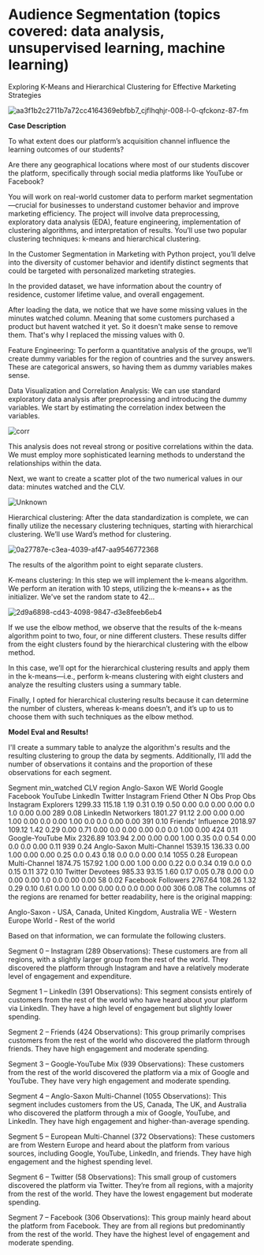 # Audience Segmentation (topics covered: data analysis, unsupervised learning, machine learning)

Exploring K-Means and Hierarchical Clustering for Effective Marketing Strategies

![aa3f1b2c2711b7a72cc4164369ebfbb7_cjflhqhjr-008-l-0-qfckonz-87-fm](https://github.com/BiaBischoff/audience_segmentation/assets/104466669/c88d1c55-9a8c-4422-9248-9e4cf31c5653)

**Case Description**

To what extent does our platform’s acquisition channel influence the learning outcomes of our students?

Are there any geographical locations where most of our students discover the platform, specifically through social media platforms like YouTube or Facebook?

You will work on real-world customer data to perform market segmentation—crucial for businesses to understand customer behavior and improve marketing efficiency. The project will involve data preprocessing, exploratory data analysis (EDA), feature engineering, implementation of clustering algorithms, and interpretation of results. You’ll use two popular clustering techniques: k-means and hierarchical clustering.

In the Customer Segmentation in Marketing with Python project, you’ll delve into the diversity of customer behavior and identify distinct segments that could be targeted with personalized marketing strategies.

In the provided dataset, we have information about the country of residence, customer lifetime value, and overall engagement. 

After loading the data, we notice that we have some missing values in the minutes watched column. Meaning that some customers purchased a product but havent watched it yet. So it doesn't make sense to remove them. That's why I replaced the missing values with 0.

Feature Engineering: To perform a quantitative analysis of the groups, we’ll create dummy variables for the region of countries and the survey answers. These are categorical answers, so having them as dummy variables makes sense.

Data Visualization and Correlation Analysis: We can use standard exploratory data analysis after preprocessing and introducing the dummy variables. We start by estimating the correlation index between the variables.

![corr](https://github.com/BiaBischoff/audience_segmentation/assets/104466669/ff0da015-3654-4aac-8579-f9416d281813)

This analysis does not reveal strong or positive correlations within the data. We must employ more sophisticated learning methods to understand the relationships within the data.

Next, we want to create a scatter plot of the two numerical values in our data: minutes watched and the CLV.

![Unknown](https://github.com/BiaBischoff/audience_segmentation/assets/104466669/b84188c7-4d10-4c90-8a61-556b4a06bc36)

Hierarchical clustering: After the data standardization is complete, we can finally utilize the necessary clustering techniques, starting with hierarchical clustering. We’ll use Ward’s method for clustering.

![0a27787e-c3ea-4039-af47-aa9546772368](https://github.com/BiaBischoff/audience_segmentation/assets/104466669/a3bb281b-1077-44f9-8b5c-070e28168ceb)

The results of the algorithm point to eight separate clusters. 

K-means clustering: In this step we will implement the k-means algorithm. We perform an iteration with 10 steps, utilizing the k-means++ as the initializer. We've set the random state to 42…

![2d9a6898-cd43-4098-9847-d3e8feeb6eb4](https://github.com/BiaBischoff/audience_segmentation/assets/104466669/614b0172-7041-40df-8a93-437b10be10a3)

If we use the elbow method, we observe that the results of the k-means algorithm point to two, four, or nine different clusters. These results differ from the eight clusters found by the hierarchical clustering with the elbow method.

In this case, we’ll opt for the hierarchical clustering results and apply them in the k-means—i.e., perform k-means clustering with eight clusters and analyze the resulting clusters using a summary table.

Finally, I opted for hierarchical clustering results because it can determine the number of clusters, whereas k-means doesn’t, and it’s up to us to choose them with such techniques as the elbow method.

**Model Eval and Results!**

I'll create a summary table to analyze the algorithm's results and the resulting clustering to group the data by segments. Additionally, I’ll add the number of observations it contains and the proportion of these observations for each segment.

Segment	min_watched	CLV	region	Anglo-Saxon	WE	World	Google	Facebook	YouTube	LinkedIn	Twitter	Instagram	Friend	Other	N Obs	Prop Obs
Instagram Explorers	1299.33	115.18	1.19	0.31	0.19	0.50	0.00	0.0	0.00	0.00	0.0	1.0	0.00	0.00	289	0.08
LinkedIn Networkers	1801.27	91.12	2.00	0.00	0.00	1.00	0.00	0.0	0.00	1.00	0.0	0.0	0.00	0.00	391	0.10
Friends' Influence	2018.97	109.12	1.42	0.29	0.00	0.71	0.00	0.0	0.00	0.00	0.0	0.0	1.00	0.00	424	0.11
Google-YouTube Mix	2326.89	103.94	2.00	0.00	0.00	1.00	0.35	0.0	0.54	0.00	0.0	0.0	0.00	0.11	939	0.24
Anglo-Saxon Multi-Channel	1539.15	136.33	0.00	1.00	0.00	0.00	0.25	0.0	0.43	0.18	0.0	0.0	0.00	0.14	1055	0.28
European Multi-Channel	1874.75	157.92	1.00	0.00	1.00	0.00	0.22	0.0	0.34	0.19	0.0	0.0	0.15	0.11	372	0.10
Twitter Devotees	985.33	93.15	1.60	0.17	0.05	0.78	0.00	0.0	0.00	0.00	1.0	0.0	0.00	0.00	58	0.02
Facebook Followers	2767.64	108.26	1.32	0.29	0.10	0.61	0.00	1.0	0.00	0.00	0.0	0.0	0.00	0.00	306	0.08
The columns of the regions are renamed for better readability, here is the original mapping:

Anglo-Saxon - USA, Canada, United Kingdom, Australia
WE - Western Europe
World - Rest of the world

Based on that information, we can formulate the following clusters.

Segment 0 – Instagram (289 Observations): These customers are from all regions, with a slightly larger group from the rest of the world. They discovered the platform through Instagram and have a relatively moderate level of engagement and expenditure.

Segment 1 – LinkedIn (391 Observations): This segment consists entirely of customers from the rest of the world who have heard about your platform via LinkedIn. They have a high level of engagement but slightly lower spending.

Segment 2 – Friends (424 Observations): This group primarily comprises customers from the rest of the world who discovered the platform through friends. They have high engagement and moderate spending.

Segment 3 – Google-YouTube Mix (939 Observations): These customers from the rest of the world discovered the platform via a mix of Google and YouTube. They have very high engagement and moderate spending.

Segment 4 – Anglo-Saxon Multi-Channel (1055 Observations): This segment includes customers from the US, Canada, The UK, and Australia who discovered the platform through a mix of Google, YouTube, and LinkedIn. They have high engagement and higher-than-average spending.

Segment 5 – European Multi-Channel (372 Observations): These customers are from Western Europe and heard about the platform from various sources, including Google, YouTube, LinkedIn, and friends. They have high engagement and the highest spending level.

Segment 6 – Twitter (58 Observations): This small group of customers discovered the platform via Twitter. They’re from all regions, with a majority from the rest of the world. They have the lowest engagement but moderate spending.

Segment 7 – Facebook (306 Observations): This group mainly heard about the platform from Facebook. They are from all regions but predominantly from the rest of the world. They have the highest level of engagement and moderate spending.
